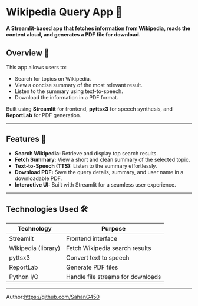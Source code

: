# Wikipedia Query App 🚀

**A Streamlit-based app that fetches information from Wikipedia, reads the content aloud, and generates a PDF file for download.**  

## Overview 🌟

This app allows users to:
- Search for topics on Wikipedia.
- View a concise summary of the most relevant result.
- Listen to the summary using text-to-speech.
- Download the information in a PDF format.

Built using **Streamlit** for frontend, **pyttsx3** for speech synthesis, and **ReportLab** for PDF generation.

---

## Features 🎯

- **Search Wikipedia:** Retrieve and display top search results.  
- **Fetch Summary:** View a short and clean summary of the selected topic.  
- **Text-to-Speech (TTS):** Listen to the summary effortlessly.  
- **Download PDF:** Save the query details, summary, and user name in a downloadable PDF.  
- **Interactive UI:** Built with Streamlit for a seamless user experience.  

---

## Technologies Used 🛠️

| **Technology**     | **Purpose**                        |
|---------------------|------------------------------------|
| Streamlit           | Frontend interface                |
| Wikipedia (library) | Fetch Wikipedia search results    |
| pyttsx3             | Convert text to speech            |
| ReportLab           | Generate PDF files                |
| Python I/O          | Handle file streams for downloads |

---

Author:https://github.com/SahanG450
